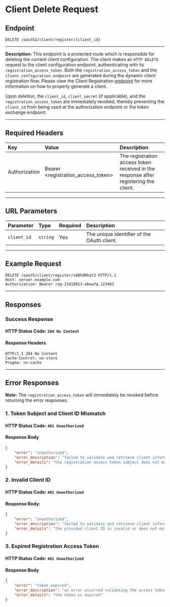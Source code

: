 # Client Delete Request

## Endpoint
```http
DELETE /oauth2/client/register/{client_id}
```

--- 

**Description:**
This endpoint is a protected route which is responsible for deleting the current client configuration. The client makes an `HTTP DELETE` request to the client configuration endpoint, authenticating with its `registration_access_token`. Both the `registration_access_token` and the `client_configuration_endpoint` are generated during the dynamic client registration flow. Please view the Client Registration [endpoint](client_registration.md) for more information on how to properly generate a client.

Upon deletion, the `client_id`, `client_secret` (if applicable), and the `registration_access_token` are immediately revoked, thereby preventing the `client_id` from being used at the authorization endpoint or the token exchange endpoint.

---

## Required Headers
| Key             | Value                              | Description                                                                          |
| :-------------- | :----------------------------      | :------------------------------------------------------------------------------------|
| Authorization   | Bearer <registration_access_token> | The registration access token received in the response after registering the client. |

---

## URL Parameters
| Parameter            | Type          | Required | Description                                                                |
| :--------------------| :-------------| :--------| :--------------------------------------------------------------------------|
| `client_id`            | `string`        | Yes      | The unique identifier of the OAuth client.                                 |

---

## Example Request
```http
DELETE /oauth/client/register/s6BhdRkqt3 HTTP/1.1
Host: server.example.com
Authorization: Bearer reg-23410913-abewfq.123483
```

---

## Responses

### Success Response
#### HTTP Status Code: `204 No Content`
#### Response Headers
```http
HTTP/1.1 204 No Content
Cache-Control: no-store
Pragma: no-cache
```

---

## Error Responses
**Note:** The `registration_access_token` will immediately be revoked before returning the error responses.

### 1. Token Subject and Client ID Mismatch
#### HTTP Status Code: `401 Unauthorized`
#### Response Body
```json
{
    "error": "unauthorized",
    "error_description": "failed to validate and retrieve client information",
    "error_details": "the registration access token subject does not match with the client ID in the request"
}
```

### 2. Invalid Client ID
#### HTTP Status Code: `401 Unauthorized`
#### Response Body:
```json
{
    "error": "unauthorized",
    "error_description": "failed to validate and retrieve client information",
    "error_details": "the provided client ID is invalid or does not match the registered credentials"
}
```

### 3. Expired Registration Access Token
#### HTTP Status Code: `401 Unauthorized`
#### Response Body
```json
{
    "error": "token_expired",
    "error_description": "an error occurred validating the access token",
    "error_details": "the token is expired"
}
```
